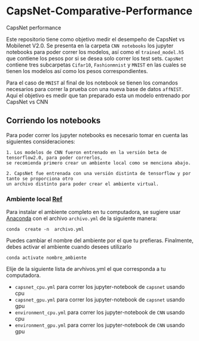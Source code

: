 # CapsNet-Comparative-Performance
CapsNet performance 

Este repositorio tiene como objetivo medir el desempeño de CapsNet vs Mobilenet V2.0. Se presenta en la carpeta `CNN notebooks` los jupyter notebooks para poder correr los modelos, así como el `trained_model.h5` que contiene los pesos por si se desea solo correr los test sets. `CapsNet`  contiene tres subcarpetas `Cifar10`, `Fashionmnist` y `MNIST` en las cuales se tienen los modelos así como los pesos correspondientes.

Para el caso de `MNIST` al final de los notebook se tienen los comandos necesarios para correr la prueba con una nueva base de datos `affNIST`. Aquí el objetivo es medir que tan preparado esta un modelo entrenado por CapsNet vs CNN

## Corriendo los notebooks

Para poder correr los jupyter notebooks es necesario tomar en cuenta las siguientes consideraciones:

	1. Los modelos de CNN fueron entrenado en la versión beta de tensorflow2.0, para poder correrlos,
	se recomienda primero crear un ambiente local como se menciona abajo.

	2. CapsNet fue entrenada con una versión distinta de tensorflow y por tanto se proporciona otro 
	un archivo distinto para poder crear el ambiente virtual.

### Ambiente local [Ref](https://github.com/gibranfp/CursoAprendizajeProfundo)
Para instalar el ambiente completo en tu computadora, se sugiere usar [Anaconda](https://www.anaconda.com/) con el archivo `archivo.yml` de la siguiente manera: 

```
conda  create -n  archivo.yml
```

Puedes cambiar el nombre del ambiente por el que tu prefieras. Finalmente, debes activar el ambiente cuando desees utilizarlo

```
conda activate nombre_ambiente
```

Elije de la siguiente lista de arvhivos.yml el que corresponda a tu computadora.

* `capsnet_cpu.yml` para correr los jupyter-notebook de `capsnet` usando cpu 
* `capsnet_gpu.yml` para correr los jupyter-notebook de `capsnet` usando gpu
* `environment_cpu.yml` para correr los jupyter-notebook de `CNN` usando cpu 
* `environment_gpu.yml` para correr los jupyter-notebook de `CNN` usando gpu 
